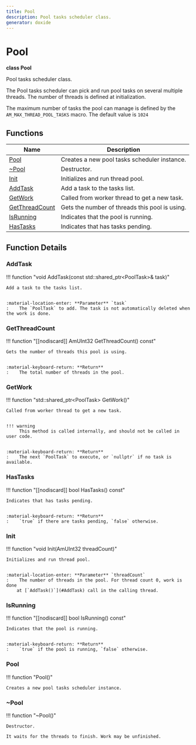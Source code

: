 ```yaml
---
title: Pool
description: Pool tasks scheduler class.
generator: doxide
---
```



# Pool

**class  Pool**


Pool tasks scheduler class.

The Pool tasks scheduler can pick and run pool tasks on several multiple
threads. The number of threads is defined at initialization.

The maximum number of tasks the pool can manage is defined by the `AM_MAX_THREAD_POOL_TASKS`
macro. The default value is `1024`


        


## Functions

| Name | Description |
| ---- | ----------- |
| [Pool](#Pool) | Creates a new pool tasks scheduler instance.  |
| [~Pool](#_u007ePool) | Destructor. |
| [Init](#Init) | Initializes and run thread pool. |
| [AddTask](#AddTask) | Add a task to the tasks list. |
| [GetWork](#GetWork) | Called from worker thread to get a new task. |
| [GetThreadCount](#GetThreadCount) | Gets the number of threads this pool is using. |
| [IsRunning](#IsRunning) | Indicates that the pool is running. |
| [HasTasks](#HasTasks) | Indicates that has tasks pending. |

## Function Details

### AddTask<a name="AddTask"></a>
!!! function "void AddTask(const std::shared_ptr&lt;PoolTask&gt;&amp; task)"

    
    Add a task to the tasks list.
    
    
    :material-location-enter: **Parameter** `task`
    :    The `PoolTask` to add. The task is not automatically deleted when the work is done.
                    
    

### GetThreadCount<a name="GetThreadCount"></a>
!!! function "[[nodiscard]] AmUInt32 GetThreadCount() const"

    
    Gets the number of threads this pool is using.
    
    
    :material-keyboard-return: **Return**
    :    The total number of threads in the pool.
                
    

### GetWork<a name="GetWork"></a>
!!! function "std::shared_ptr&lt;PoolTask&gt; GetWork()"

    
    Called from worker thread to get a new task.
    
    
    !!! warning
         This method is called internally, and should not be called in user code.
    
    
    :material-keyboard-return: **Return**
    :    The next `PoolTask` to execute, or `nullptr` if no task is available.
                
    

### HasTasks<a name="HasTasks"></a>
!!! function "[[nodiscard]] bool HasTasks() const"

    
    Indicates that has tasks pending.
    
    
    :material-keyboard-return: **Return**
    :    `true` if there are tasks pending, `false` otherwise.
                
    

### Init<a name="Init"></a>
!!! function "void Init(AmUInt32 threadCount)"

    
    Initializes and run thread pool.
    
    
    :material-location-enter: **Parameter** `threadCount`
    :    The number of threads in the pool. For thread count 0, work is done
        at [`AddTask()`](#AddTask) call in the calling thread.
                    
    

### IsRunning<a name="IsRunning"></a>
!!! function "[[nodiscard]] bool IsRunning() const"

    
    Indicates that the pool is running.
    
    
    :material-keyboard-return: **Return**
    :    `true` if the pool is running, `false` otherwise.
                
    

### Pool<a name="Pool"></a>
!!! function "Pool()"

    
    Creates a new pool tasks scheduler instance.
                 
    
    
    

### ~Pool<a name="_u007ePool"></a>
!!! function "~Pool()"

    
    Destructor.
    
    It waits for the threads to finish. Work may be unfinished.
                
    

